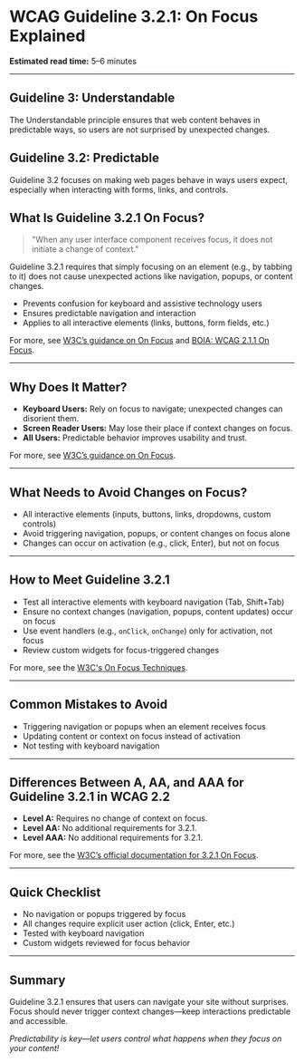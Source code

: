 <!--
title: 3.2.1 - On Focus
series: Making the Web Accessible for All
description: A practical guide to WCAG Guideline 3.2.1 (On Focus)—what it means, why it matters, and how to ensure that user focus does not trigger unexpected changes.
keywords: wcag 3.2.1, on focus, accessibility, web standards, focus management, user experience
image: WCAG-Series-3.2.1.png
imageAlt: Blue text on yellow background saying, "Web Content Accessibiilty Guiedlines (WCAG) 3.2.1 Explained, On Focus"
status: published
date: 2025-07-03
excerpt: This guideline ensures user focus does not trigger unexpected changes.
previous: /wcag/WCAG-Guideline-3-1-6-Pronunciation-Explained, Guideline 3.1.6 - Pronunciation
next: /wcag/WCAG-Guideline-3-2-2-On-Input-Explained, Guideline 3.2.2 - On Input
-->

# **WCAG Guideline 3.2.1: On Focus Explained**

**Estimated read time:** 5–6 minutes

---

## **Guideline 3: Understandable**

The Understandable principle ensures that web content behaves in predictable ways, so users are not surprised by unexpected changes.

## **Guideline 3.2: Predictable**

Guideline 3.2 focuses on making web pages behave in ways users expect, especially when interacting with forms, links, and controls.

## **What Is Guideline 3.2.1 On Focus?**

<!-- [Illustration: Input field with a visible focus ring, no popups or changes] -->

> "When any user interface component receives focus, it does not initiate a change of context."

Guideline 3.2.1 requires that simply focusing on an element (e.g., by tabbing to it) does not cause unexpected actions like navigation, popups, or content changes.

- Prevents confusion for keyboard and assistive technology users
- Ensures predictable navigation and interaction
- Applies to all interactive elements (links, buttons, form fields, etc.)

For more, see [W3C’s guidance on On Focus](https://www.w3.org/WAI/WCAG22/Understanding/on-focus.html) and [BOIA: WCAG 2.1.1 On Focus](https://www.boia.org/wcag2/cp/3.2.1).

---

## **Why Does It Matter?**

<!-- [Infographic: Keyboard icon, focus ring, and user with assistive tech] -->

- **Keyboard Users:** Rely on focus to navigate; unexpected changes can disorient them.
- **Screen Reader Users:** May lose their place if context changes on focus.
- **All Users:** Predictable behavior improves usability and trust.

For more, see [W3C’s guidance on On Focus](https://www.w3.org/WAI/WCAG22/Understanding/on-focus.html).

---

## **What Needs to Avoid Changes on Focus?**

<!-- [Grid: Form fields, buttons, links, and custom widgets] -->

- All interactive elements (inputs, buttons, links, dropdowns, custom controls)
- Avoid triggering navigation, popups, or content changes on focus alone
- Changes can occur on activation (e.g., click, Enter), but not on focus

---

## **How to Meet Guideline 3.2.1**

<!-- [Side-by-side: Good example (focus ring, no change) vs. Bad example (focus triggers popup)] -->

- Test all interactive elements with keyboard navigation (Tab, Shift+Tab)
- Ensure no context changes (navigation, popups, content updates) occur on focus
- Use event handlers (e.g., `onClick`, `onChange`) only for activation, not focus
- Review custom widgets for focus-triggered changes

For more, see the [W3C's On Focus Techniques](https://www.w3.org/WAI/WCAG22/Techniques/general/G107).

---

## **Common Mistakes to Avoid**

<!-- [Do/Don't graphic: Left side with focus ring and no change, right side with focus triggering a modal] -->

- Triggering navigation or popups when an element receives focus
- Updating content or context on focus instead of activation
- Not testing with keyboard navigation

---

## **Differences Between A, AA, and AAA for Guideline 3.2.1 in WCAG 2.2**

<!-- [Infographic: Three columns labeled A, AA, AAA with example requirements for each] -->

- **Level A:** Requires no change of context on focus.
- **Level AA:** No additional requirements for 3.2.1.
- **Level AAA:** No additional requirements for 3.2.1.

For more, see the [W3C’s official documentation for 3.2.1 On Focus](https://www.w3.org/WAI/WCAG22/Understanding/on-focus.html).

---

## **Quick Checklist**

<!-- [Checklist graphic: Icons for keyboard, focus ring, and no popup] -->

- No navigation or popups triggered by focus
- All changes require explicit user action (click, Enter, etc.)
- Tested with keyboard navigation
- Custom widgets reviewed for focus behavior

---

## **Summary**

<!-- [Illustration: User navigating a form with keyboard, no unexpected changes] -->

Guideline 3.2.1 ensures that users can navigate your site without surprises. Focus should never trigger context changes—keep interactions predictable and accessible.


*Predictability is key—let users control what happens when they focus on your content!* 

<!-- excerpt: This guideline ensures user focus does not trigger unexpected changes. -->
